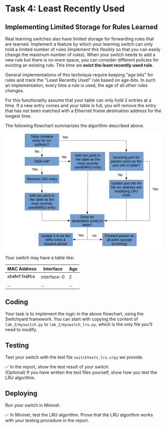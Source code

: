 # Task 4: Least Recently Used

## Implementing Limited Storage for Rules Learned

Real learning switches also have limited storage for forwarding rules that are learned. Implement a feature by which your learning switch can only hold a limited number of rules (implement this flexibly so that you can easily change the maximum number of rules). When your switch needs to add a new rule but there is no more space, you can consider different policies for evicting an existing rule. This time we **evict the least recently used rule**.

General implementations of this technique require keeping "age bits" for rules and track the "Least Recently Used" rule based on age-bits. In such an implementation, every time a rule is used, the age of all other rules changes.

For this functionality assume that your table can only hold 2 entries at a time. If a new entry comes and your table is full, you will remove the entry that has not been matched with a Ethernet frame destination address for the longest time.

The following flowchart summarizes the algorithm described above.

![flowchart](./assets/lru_flow.jpg)

Your switch may have a table like:

| MAC Address       | Interface   | Age |
| ----------------- | ----------- | --- |
| ab:cd:ef:fe:cd:ba | interface-0 | 2   |
| ...               | ...         | ... |

## Coding

Your task is to implement the logic in the above flowchart, using the Switchyard framework. You can start with copying the content of `lab_2/myswitch.py` to `lab_2/myswitch_lru.py`, which is the only file you'll need to modify.

## Testing

Test your switch with the test file `switchtests_lru.srpy` we provide.

✅ In the report, show the test result of your switch.  
(Optional) If you have written the test files yourself, show how you test the LRU algorithm.

## Deploying

Run your switch in Mininet.

✅ In Mininet, test the LRU algorithm. Prove that the LRU algorithm works with your testing procedure in the report.

